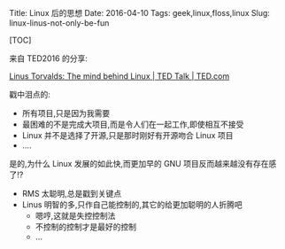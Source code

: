 Title: Linux 后的思想
Date: 2016-04-10
Tags: geek,linux,floss,linux
Slug: linux-linus-not-only-be-fun


[TOC]

来自 TED2016 的分享:

[Linus Torvalds: The mind behind Linux | TED Talk | TED.com](https://www.ted.com/talks/linus_torvalds_the_mind_behind_linux)

戳中泪点的:

- 所有项目,只是因为我需要
- 最困难的不是完成大项目,而是令人们在一起工作,即使相互不接受
- Linux 并不是选择了开源,只是那时刚好有开源吻合 Linux 项目
- ....


是的,为什么 Linux 发展的如此快,而更加早的 GNU 项目反而越来越没有存在感了!?

- RMS 太聪明,总是戳到关键点
- Linus 明智的多,只作自己能控制的,其它的给更加聪明的人折腾吧
  + 嗯哼,这就是失控控制法
  + 不控制的控制才是最好的控制
  + ...


 
  
